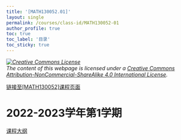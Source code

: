 ```yaml
---
title: '[MATH130052.01]'
layout: single
permalink: /courses/class-id/MATH130052-01
author_profile: true
toc: true
toc_label: '目录'
toc_sticky: true
---
```


<div class='notice--warning'>
	<p><i><a rel='license' href='http://creativecommons.org/licenses/by-nc-sa/4.0/'><img alt='Creative Commons License' style='border-width:0' src='https://i.creativecommons.org/l/by-nc-sa/4.0/88x31.png' /></a><br /> The content of this webpage is licensed under a <a rel='license' href='http://creativecommons.org/licenses/by-nc-sa/4.0/'>Creative Commons Attribution-NonCommercial-ShareAlike 4.0 International License</a>.</i></p>
</div>

<a href='https://fdu-math.github.io/courses/MATH130052'>链接至[MATH130052]课程页面<a>

# 2022-2023学年第1学期

<a href='../courses/syllabus/MATH130052.01-2022-2023-1 (Encrypted).pdf'>课程大纲</a>
